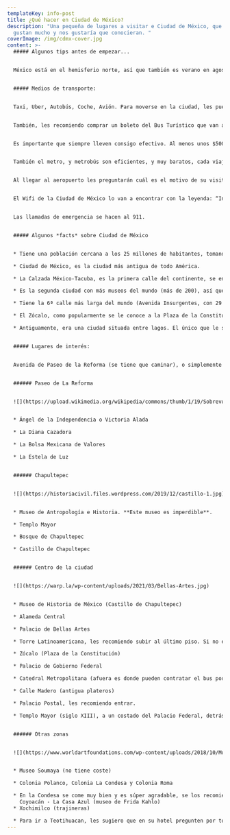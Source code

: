 ```yaml
---
templateKey: info-post
title: ¿Qué hacer en Ciudad de México?
description: "Una pequeña de lugares a visitar e Ciudad de México, que nos
  gustan mucho y nos gustaría que conocieran. "
coverImage: /img/cdmx-cover.jpg
content: >-
  ##### Algunos tips antes de empezar...


  México está en el hemisferio norte, así que también es verano en agosto. Verano suele ser la época en la que más llueve (así que deberán llevar paraguas sí o sí). En Ciudad de México las temperaturas máximas serán de 23ºc y mínimas de 12º. Sin embargo, las playas y el norte del país será muy cálido, tal como en España.


  ##### Medios de transporte:


  Taxi, Uber, Autobús, Coche, Avión. Para moverse en la ciudad, les puedo recomendar 100% que caminen lo más posible, tanto en la zona centro, como en Paseo de la Reforma, Chapultepec, Insurgentes. Uber es un medio muy usado, económico y efectivo (quizás lo máximo que vayan a pagar son 10 euros, y lo pueden compartir con otras 3 personas). Así que les recomiendo que bajen la aplicación y la tengan vinculada con su tarjeta de crédito/débito. 


  También, les recomiendo comprar un boleto del Bus Turístico que van a poder tomar desde el inicio, en el Zócalo (Plaza del Constitución). Este autobús los llevará a todos los sitios de interés, y les servirá como taxi durante dos días (yo recomiendo que sean dos circuitos y no uno, porque no les dará tiempo con uno). Así, podrán visitar los sitios más importantes, y volver a abordar el bus, usando éste como taxi. Pueden ver toda la explicación en este link:[](https://www.civitatis.com/es/ciudad-de-mexico/autobus-turistico-mexico/#:~:text=El%20autob%C3%BAs%20tur%C3%ADstico%20de%20Ciudad,entre%20otros%20lugares%20de%20inter%C3%A9s.) [Bus Turístico.](https://www.civitatis.com/es/ciudad-de-mexico/autobus-turistico-mexico/#:~:text=El%20autob%C3%BAs%20tur%C3%ADstico%20de%20Ciudad,entre%20otros%20lugares%20de%20inter%C3%A9s.)


  Es importante que siempre lleven consigo efectivo. Al menos unos $500 pesos por día, cada persona, ya que por supuesto que en casi todos los establecimientos hay terminal para la tarjeta de débito/crédito, sin embargo, también es bueno llevar efectivo por cualquier si acaso.


  También el metro, y metrobús son eficientes, y muy baratos, cada viaje cuesta 0,40 centavos de euro. Existen ciclovías, por si gustan hacer turismo en bici. Los domingos cierran Paseo de la Reforma, toda la mañana hasta las 13:00 hrs.


  Al llegar al aeropuerto les preguntarán cuál es el motivo de su visita, y muy probablemente cuál es la dirección del hotel, o sitio en el que se piensan hospedar. Así que tengan a la mano esta información. Al igual que en cualquier aeropuerto, existirán taxis, rentas de coche, autobús, etc, para poder llegar al hotel e instalarse. Pueden sacar dinero de los cajeros sin problema, al momento de llegar al aeropuerto (una comisión de 5€ es lo que puede cobrarles, pero básicamente eso es lo que cobran en las casas de cambio o bancos).


  El Wifi de la Ciudad de México lo van a encontrar con la leyenda: “Internet para todos” y funciona. Sólo que deben permanecer más bien estáticos en el punto que quieran hacer una búsqueda o utilizar whatsapp. Si van en un coche o metro, se les desconectará fácilmente.


  Las llamadas de emergencia se hacen al 911.


  ##### Algunos *facts* sobre Ciudad de México


  * Tiene una población cercana a los 25 millones de habitantes, tomando en cuenta toda el área metropolitana (Ciudad de México y Estado de México). Se encuentra a 2250 km sobre el nivel del mar.

  * Ciudad de México, es la ciudad más antigua de todo América. 

  * La Calzada México-Tacuba, es la primera calle del continente, se encuentra en el centro, por si quieren recorrerla, y es la que conectaba tierra firme con el sistema de lagos de la antigua Tenochtitlan.

  * Es la segunda ciudad con más museos del mundo (más de 200), así que hay para todos los gustos.

  * Tiene la 6ª calle más larga del mundo (Avenida Insurgentes, con 29 km.). Si la quieren recorrer, vale mucho la pena.

  * El Zócalo, como popularmente se le conoce a la Plaza de la Constitución, es la plaza más grande de América, y la segunda más grande del mundo, después de la Plaza Roja, de Moscú. Comer en alguno de los restaurantes con terraza, recorrer la calle Madero, visitar la catedral, y si es posible, entrar a Palacio de Gobierno es obligado

  * Antiguamente, era una ciudad situada entre lagos. El único que le sobrevive es Xochimilco, y se puede visitar, y disfrutar de las trajineras. Está a 1 hora aproximadamente en coche, pero vale la pena. 


  ##### Lugares de interés:


  Avenida de Paseo de la Reforma (se tiene que caminar), o simplemente Paseo de la Reforma, si bien no es la avenida más larga, sí es la más importante, donde se encuentran muchísimos pasajes históricos, y se puede llegar a varias intersecciones, por ejemplo con el Ángel de la Independencia, Chapultepec, Insurgentes,  o bien con la Calle Juárez, en donde se podrá llegar a la Alameda Central, Bellas Artes, La Torre Latinoamericana, y de allí acceso a calle Madero, que desembocará en el Zócalo, la Catedral Metropolitana y Palacio de Gobierno Federal.


  ###### Paseo de La Reforma


  ![](https://upload.wikimedia.org/wikipedia/commons/thumb/1/19/Sobrevuelos_CDMX_IMG_5982_%2839488832615%29.jpg/1200px-Sobrevuelos_CDMX_IMG_5982_%2839488832615%29.jpg)


  * Ángel de la Independencia o Victoria Alada

  * La Diana Cazadora

  * La Bolsa Mexicana de Valores

  * La Estela de Luz


  ###### Chapultepec


  ![](https://historiacivil.files.wordpress.com/2019/12/castillo-1.jpg)


  * Museo de Antropología e Historia. **Este museo es imperdible**.

  * Templo Mayor

  * Bosque de Chapultepec

  * Castillo de Chapultepec


  ###### Centro de la ciudad


  ![](https://warp.la/wp-content/uploads/2021/03/Bellas-Artes.jpg)


  * Museo de Historia de México (Castillo de Chapultepec)

  * Alameda Central

  * Palacio de Bellas Artes

  * Torre Latinoamericana, les recomiendo subir al último piso. Si no está demasiado nublado podrán llegar a ver los dos volcanes a la distancia, el Popocatépetl y el Iztaccihuatl.

  * Zócalo (Plaza de la Constitución)

  * Palacio de Gobierno Federal

  * Catedral Metropolitana (afuera es donde pueden contratar el bus por dos días que puede servirles de taxi).

  * Calle Madero (antigua plateros)

  * Palacio Postal, les recomiendo entrar.

  * Templo Mayor (siglo XIII), a un costado del Palacio Federal, detrás de la Catedral Metropolitana.


  ###### Otras zonas


  ![](https://www.worldartfoundations.com/wp-content/uploads/2018/10/Museo-Soumaya.jpg)


  * Museo Soumaya (no tiene coste)

  * Colonia Polanco, Colonia La Condesa y Colonia Roma

  * En la Condesa se come muy bien y es súper agradable, se los recomiendo mucho, además de ir a pasear al Parque México.\
    Coyoacán - La Casa Azul (museo de Frida Kahlo)
  * Xochimilco (trajineras)

  * Para ir a Teotihuacan, les sugiero que en su hotel pregunten por tours directamente. Las ruinas están situadas a una hora y media de la ciudad, dirección noreste.
---
```

